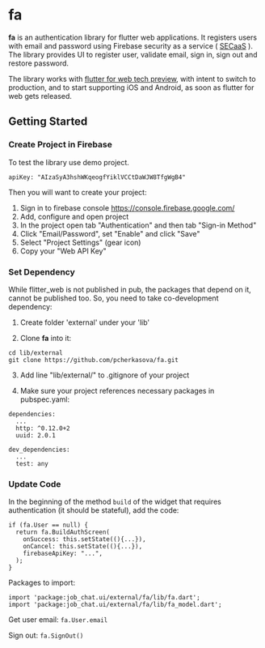 # fa
**fa** is an authentication library for flutter web applications. 
It registers users with email and password using Firebase security as a service 
( [SECaaS]( https://en.wikipedia.org/wiki/Security_as_a_service) ).
The library provides UI to register user, validate email, sign in, sign out and restore password.

The library works with [flutter for web tech preview](https://github.com/flutter/flutter_web),
 with intent to switch to production, and to start supporting iOS and Android, 
as soon as flutter for web gets released.

## Getting Started

### Create Project in Firebase
To test the library use demo project. 
  
`apiKey: "AIzaSyA3hshWKqeogfYiklVCCtDaWJW8TfgWgB4"`

Then you will want to create your project:

1. Sign in to firebase console https://console.firebase.google.com/
1. Add, configure and open project
1. In the project open tab "Authentication" and then tab "Sign-in Method"
1. Click "Email/Password", set "Enable" and click "Save"
1. Select "Project Settings" (gear icon)
1. Copy your "Web API Key"
	
### Set Dependency
While flitter_web is not published in pub, the packages that depend on it, cannot be published too. 
So, you need to take co-development dependency:

1. Create folder 'external' under your 'lib'


1. Clone **fa** into it:
```
cd lib/external
git clone https://github.com/pcherkasova/fa.git
```
3. Add line "lib/external/" to .gitignore of your project

4. Make sure your project references necessary packages in pubspec.yaml:
```
dependencies:
  ...
  http: ^0.12.0+2
  uuid: 2.0.1

dev_dependencies:
  ...
  test: any
```

### Update Code

In the beginning of the method `build` of the widget that requires 
authentication (it should be stateful), add the code:
```
if (fa.User == null) {
  return fa.BuildAuthScreen(
    onSuccess: this.setState((){...}),
    onCancel: this.setState((){...}),
    firebaseApiKey: "...",
  );
}
```


Packages to import:
```
import 'package:job_chat.ui/external/fa/lib/fa.dart';
import 'package:job_chat.ui/external/fa/lib/fa_model.dart';
```


Get user email: `fa.User.email` 

Sign out: `fa.SignOut()`
 



